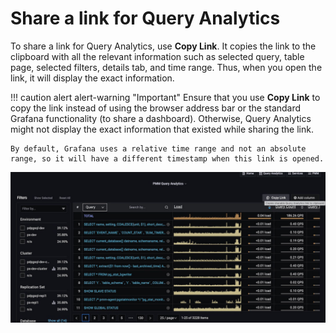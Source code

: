 # Share a link for Query Analytics

To share a link for Query Analytics, use **Copy Link**. It copies the link to the clipboard with all the relevant information such as selected query, table page, selected filters, details tab, and time range. Thus, when you open the link, it will display the exact information.

!!! caution alert alert-warning "Important"
    Ensure that you use **Copy Link** to copy the link instead of using the browser address bar or the standard Grafana functionality (to share a dashboard). Otherwise, Query Analytics might not display the exact information that existed while sharing the link.
    
    By default, Grafana uses a relative time range and not an absolute range, so it will have a different timestamp when this link is opened.


![!image](../../images/PMM_Query_Analytics_Share_Link.jpg)
